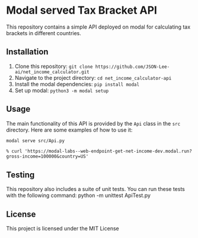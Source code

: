 # Modal served Tax Bracket API

This repository contains a simple API deployed on modal for calculating tax brackets in different countries.

## Installation

1. Clone this repository: `git clone https://github.com/JSON-Lee-ai/net_income_calculator.git`
2. Navigate to the project directory: `cd net_income_calculator-api`
3. Install the modal dependencies: `pip install modal`
4. Set up modal: `python3 -m modal setup`

## Usage

The main functionality of this API is provided by the `Api` class in the `src` directory. Here are some examples of how to use it:

```bash
modal serve src/Api.py
```

```
% curl 'https://modal-labs--web-endpoint-get-net-income-dev.modal.run?gross-income=100000&country=US'
```

## Testing

This repository also includes a suite of unit tests. You can run these tests with the following command: python -m unittest ApiTest.py

## License
This project is licensed under the MIT License

